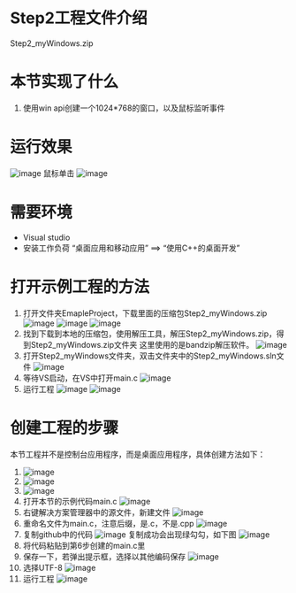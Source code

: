 # Step2工程文件介绍
Step2_myWindows.zip

# 本节实现了什么
1. 使用win api创建一个1024*768的窗口，以及鼠标监听事件

# 运行效果
![image](https://user-images.githubusercontent.com/65701532/186637550-6a5e109d-9f12-4acd-a472-106a15b7b7b6.png)
鼠标单击
![image](https://user-images.githubusercontent.com/65701532/186637622-3a02bcda-0c6e-4132-9150-a8729fdc720e.png)

# 需要环境
- Visual studio
- 安装工作负荷 “桌面应用和移动应用” ==> “使用C++的桌面开发”

# 打开示例工程的方法
1. 打开文件夹EmapleProject，下载里面的压缩包Step2_myWindows.zip
![image](https://user-images.githubusercontent.com/65701532/187614351-7c7b95bd-0800-4724-ba0d-641b48a84c8b.png)
![image](https://user-images.githubusercontent.com/65701532/187614414-d42ee9e5-b34f-46d7-a99b-44109d5d81ba.png)
![image](https://user-images.githubusercontent.com/65701532/187614448-eb837af9-cf92-411a-8322-038853298ec9.png)
2. 找到下载到本地的压缩包，使用解压工具，解压Step2_myWindows.zip，得到Step2_myWindows.zip文件夹
这里使用的是bandzip解压软件。
![image](https://user-images.githubusercontent.com/65701532/187614596-1b722438-335b-4b35-b439-0b6285e2e6fb.png)
3. 打开Step2_myWindows文件夹，双击文件夹中的Step2_myWindows.sln文件
![image](https://user-images.githubusercontent.com/65701532/187614741-8daab8a6-502c-49bb-b6f2-1b34db1a64e2.png)
4. 等待VS启动，在VS中打开main.c
![image](https://user-images.githubusercontent.com/65701532/187614821-3723e732-5543-44b3-96af-c8a92ad2d450.png)
5. 运行工程
![image](https://user-images.githubusercontent.com/65701532/187614869-dabeeb3b-4e90-43fb-8277-c3ffe2a5e0ef.png)
![image](https://user-images.githubusercontent.com/65701532/187614899-bc2868af-eaa4-4606-b2aa-55e9079f5c4c.png)

# 创建工程的步骤
本节工程并不是控制台应用程序，而是桌面应用程序，具体创建方法如下：
1. ![image](https://user-images.githubusercontent.com/65701532/187611437-dba9a15d-6d68-4c1b-a6c8-83855113b168.png)
2. ![image](https://user-images.githubusercontent.com/65701532/187611472-65e0e92f-c378-4dc7-bafb-b7bbaffa4cf4.png)
3. ![image](https://user-images.githubusercontent.com/65701532/187611560-845e0192-6613-443a-9305-3f620dcd2dde.png)
4. 打开本节的示例代码main.c
![image](https://user-images.githubusercontent.com/65701532/187612043-aaf76f87-ff5c-4791-a28e-ee191b1faa27.png)
5. 右键解决方案管理器中的源文件，新建文件
![image](https://user-images.githubusercontent.com/65701532/187612354-f2e2d4f8-5776-4409-b9f3-28deae137334.png)
6. 重命名文件为main.c，注意后缀，是.c，不是.cpp
![image](https://user-images.githubusercontent.com/65701532/187612507-3bd30445-fce7-48cb-bd7f-a06a07e1eab3.png)
7. 复制github中的代码
![image](https://user-images.githubusercontent.com/65701532/187612127-488cb7a6-fb53-40dc-aacf-c48109cce341.png)
复制成功会出现绿勾勾，如下图
![image](https://user-images.githubusercontent.com/65701532/187612608-bc199af5-cafe-48c6-87e9-1abeada058ca.png)
6. 将代码粘贴到第6步创建的main.c里
7. 保存一下，若弹出提示框，选择以其他编码保存
![image](https://user-images.githubusercontent.com/65701532/187613182-1a31b4f0-9668-4810-af3e-43114039e987.png)
8. 选择UTF-8
![image](https://user-images.githubusercontent.com/65701532/187613261-7660081f-64d8-4029-bbeb-4bf783383224.png)
9. 运行工程
![image](https://user-images.githubusercontent.com/65701532/187612855-b87f639d-553e-4d1e-aa91-99b6d248c76f.png)

